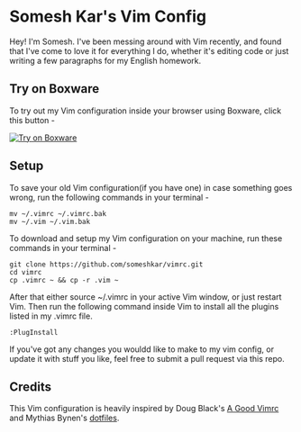 # Somesh Kar's Vim Config
Hey! I'm Somesh. I've been messing around with Vim recently, and found that I've come to love it for everything I do, whether it's editing code or just writing a few paragraphs for my English homework.

## Try on Boxware

To try out my Vim configuration inside your browser using Boxware, click this button -

[![Try on Boxware](https://cdn.boxware.io/try/button.svg)](https://boxware.io/dashboard?try=https://github.com/someshkar/vimrc)

## Setup

To save your old Vim configuration(if you have one) in case something goes wrong, run the following commands in your terminal -

```
mv ~/.vimrc ~/.vimrc.bak
mv ~/.vim ~/.vim.bak
```

To download and setup my Vim configuration on your machine, run these commands in your terminal -

```
git clone https://github.com/someshkar/vimrc.git
cd vimrc
cp .vimrc ~ && cp -r .vim ~
```

After that either source ~/.vimrc in your active Vim window, or just restart Vim. Then run the following command inside Vim to install all the plugins listed in my .vimrc file.

```
:PlugInstall
```

If you've got any changes you wouldd like to make to my vim config, or update it with stuff you like, feel free to submit a pull request via this repo.

## Credits

This Vim configuration is heavily inspired by Doug Black's [A Good Vimrc](https://dougblack.io/words/a-good-vimrc.html) and Mythias Bynen's [dotfiles](https://github.com/mathiasbynens/dotfiles).

